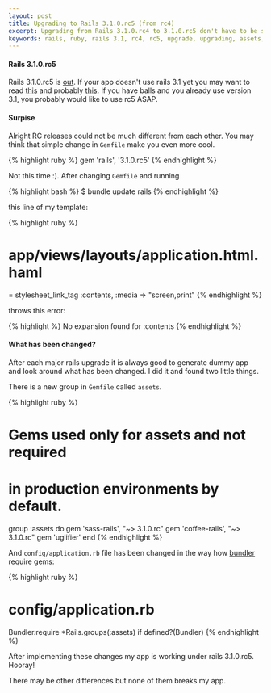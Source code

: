 ```yaml
---
layout: post
title: Upgrading to Rails 3.1.0.rc5 (from rc4)
excerpt: Upgrading from Rails 3.1.0.rc4 to 3.1.0.rc5 don't have to be simple
keywords: rails, ruby, rails 3.1, rc4, rc5, upgrade, upgrading, assets, bundler, assets pipeline
---
```


#### Rails 3.1.0.rc5

Rails 3.1.0.rc5 is [out][rc5-announcement]. If your app doesn't use rails 3.1 yet you may want to read [this][rails-31-upgrade] and probably [this][rails-31-slow-assets]. If you have balls and you already use version 3.1, you probably would like to use rc5 ASAP. 

#### Surpise

Alright RC releases could not be much different from each other. You may think that simple change in `Gemfile` make you even more cool.

{% highlight ruby %}
gem 'rails', '3.1.0.rc5'
{% endhighlight %}

Not this time :). After changing `Gemfile` and running

{% highlight bash %}
$ bundle update rails
{% endhighlight %}

this line of my template:

{% highlight ruby %}
# app/views/layouts/application.html.haml
= stylesheet_link_tag :contents, :media => "screen,print"
{% endhighlight %}

throws this error:

{% highlight %}
No expansion found for :contents
{% endhighlight %}

#### What has been changed?

After each major rails upgrade it is always good to generate dummy app and look around what has been changed. I did it and found two little things.

There is a new group in `Gemfile` called `assets`. 

{% highlight ruby %}
# Gems used only for assets and not required
# in production environments by default.
group :assets do
  gem 'sass-rails', "~> 3.1.0.rc"
  gem 'coffee-rails', "~> 3.1.0.rc"
  gem 'uglifier'
end
{% endhighlight %}

And `config/application.rb` file has been changed in the way how [bundler][bundler] require gems:

{% highlight ruby %}
# config/application.rb
Bundler.require *Rails.groups(:assets) if defined?(Bundler)
{% endhighlight %}

After implementing these changes my app is working under rails 3.1.0.rc5. Hooray!

There may be other differences but none of them breaks my app.

[rc5-announcement]: http://groups.google.com/group/rubyonrails-talk/browse_thread/thread/ae3139e531b970a2
[rails-31-upgrade]:http://davidjrice.co.uk/2011/05/25/how-to-upgrade-a-rails-application-to-version-3-1-0.html
[rails-31-slow-assets]: http://martinciu.com/2011/06/rails-3-1-and-slow-asset-pipeline.html
[bundler]: http://gembundler.com/
